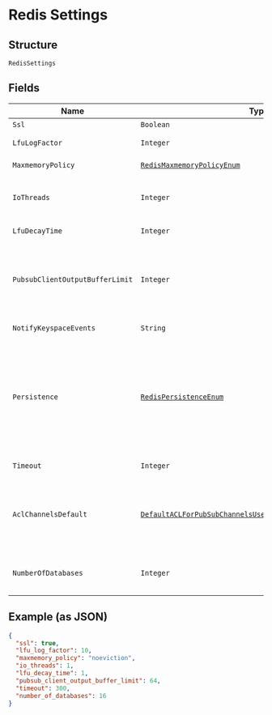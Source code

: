 
# Redis Settings

## Structure

`RedisSettings`

## Fields

| Name | Type | Tags | Description | Getter | Setter |
|  --- | --- | --- | --- | --- | --- |
| `Ssl` | `Boolean` | Optional | **Default**: `true` | Boolean getSsl() | setSsl(Boolean ssl) |
| `LfuLogFactor` | `Integer` | Optional | **Default**: `10`<br>**Constraints**: `>= 0`, `<= 100` | Integer getLfuLogFactor() | setLfuLogFactor(Integer lfuLogFactor) |
| `MaxmemoryPolicy` | [`RedisMaxmemoryPolicyEnum`](../../doc/models/redis-maxmemory-policy-enum.md) | Optional | **Default**: `RedisMaxmemoryPolicyEnum.NOEVICTION` | RedisMaxmemoryPolicyEnum getMaxmemoryPolicy() | setMaxmemoryPolicy(RedisMaxmemoryPolicyEnum maxmemoryPolicy) |
| `IoThreads` | `Integer` | Optional | Set Redis IO thread count. Changing this will cause a restart of the Redis service.<br>**Constraints**: `>= 1`, `<= 32` | Integer getIoThreads() | setIoThreads(Integer ioThreads) |
| `LfuDecayTime` | `Integer` | Optional | **Default**: `1`<br>**Constraints**: `>= 1`, `<= 120` | Integer getLfuDecayTime() | setLfuDecayTime(Integer lfuDecayTime) |
| `PubsubClientOutputBufferLimit` | `Integer` | Optional | Set output buffer limit for pub / sub clients in MB. The value is the hard limit, the soft limit is 1/4 of the hard limit. When setting the limit, be mindful of the available memory in the selected service plan.<br>**Constraints**: `>= 32`, `<= 512` | Integer getPubsubClientOutputBufferLimit() | setPubsubClientOutputBufferLimit(Integer pubsubClientOutputBufferLimit) |
| `NotifyKeyspaceEvents` | `String` | Optional | **Constraints**: *Maximum Length*: `32`, *Pattern*: `^[KEg\$lshzxeA]*$` | String getNotifyKeyspaceEvents() | setNotifyKeyspaceEvents(String notifyKeyspaceEvents) |
| `Persistence` | [`RedisPersistenceEnum`](../../doc/models/redis-persistence-enum.md) | Optional | When persistence is 'rdb', Redis does RDB dumps each 10 minutes if any key is changed. Also RDB dumps are done according to backup schedule for backup purposes. When persistence is 'off', no RDB dumps and backups are done, so data can be lost at any moment if service is restarted for any reason, or if service is powered off. Also service can't be forked. | RedisPersistenceEnum getPersistence() | setPersistence(RedisPersistenceEnum persistence) |
| `Timeout` | `Integer` | Optional | **Default**: `300`<br>**Constraints**: `>= 0`, `<= 31536000` | Integer getTimeout() | setTimeout(Integer timeout) |
| `AclChannelsDefault` | [`DefaultACLForPubSubChannelsUsedWhenRedisUserIsCreatedEnum`](../../doc/models/default-acl-for-pub-sub-channels-used-when-redis-user-is-created-enum.md) | Optional | Determines default pub/sub channels' ACL for new users if ACL is not supplied. When this option is not defined, all_channels is assumed to keep backward compatibility. This option doesn't affect Redis configuration acl-pubsub-default. | DefaultACLForPubSubChannelsUsedWhenRedisUserIsCreatedEnum getAclChannelsDefault() | setAclChannelsDefault(DefaultACLForPubSubChannelsUsedWhenRedisUserIsCreatedEnum aclChannelsDefault) |
| `NumberOfDatabases` | `Integer` | Optional | Set number of Redis databases. Changing this will cause a restart of the Redis service.<br>**Constraints**: `>= 1`, `<= 128` | Integer getNumberOfDatabases() | setNumberOfDatabases(Integer numberOfDatabases) |

## Example (as JSON)

```json
{
  "ssl": true,
  "lfu_log_factor": 10,
  "maxmemory_policy": "noeviction",
  "io_threads": 1,
  "lfu_decay_time": 1,
  "pubsub_client_output_buffer_limit": 64,
  "timeout": 300,
  "number_of_databases": 16
}
```

